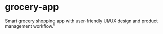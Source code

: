 # grocery-app
Smart grocery shopping app with user-friendly UI/UX design and product management workflow.”
